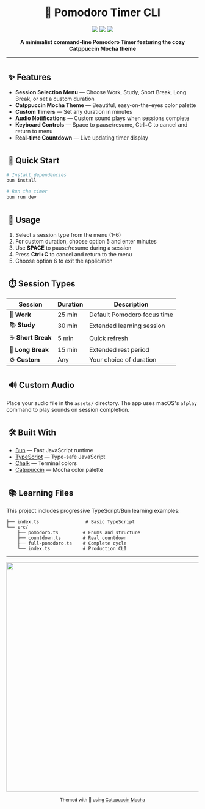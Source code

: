 <div align="center">

# 🍅 Pomodoro Timer CLI

<p>
  <img src="https://img.shields.io/badge/Catppuccin-Mocha-cba6f7?style=for-the-badge" />
  <img src="https://img.shields.io/badge/bun-%23000000.svg?style=for-the-badge&logo=bun&logoColor=white" />
  <img src="https://img.shields.io/badge/typescript-%23007ACC.svg?style=for-the-badge&logo=typescript&logoColor=white" />
</p>

**A minimalist command-line Pomodoro Timer featuring the cozy Catppuccin Mocha theme**

</div>

---

## <img src="https://raw.githubusercontent.com/catppuccin/catppuccin/main/assets/misc/transparent.png" height="30" width="0px"/> ✨ Features

- **Session Selection Menu** — Choose Work, Study, Short Break, Long Break, or set a custom duration
- **Catppuccin Mocha Theme** — Beautiful, easy-on-the-eyes color palette
- **Custom Timers** — Set any duration in minutes
- **Audio Notifications** — Custom sound plays when sessions complete
- **Keyboard Controls** — Space to pause/resume, Ctrl+C to cancel and return to menu
- **Real-time Countdown** — Live updating timer display

## <img src="https://raw.githubusercontent.com/catppuccin/catppuccin/main/assets/misc/transparent.png" height="30" width="0px"/> 🚀 Quick Start

```bash
# Install dependencies
bun install

# Run the timer
bun run dev
```

## <img src="https://raw.githubusercontent.com/catppuccin/catppuccin/main/assets/misc/transparent.png" height="30" width="0px"/> 📖 Usage

1. Select a session type from the menu (1-6)
2. For custom duration, choose option 5 and enter minutes
3. Use **SPACE** to pause/resume during a session
4. Press **Ctrl+C** to cancel and return to the menu
5. Choose option 6 to exit the application

## <img src="https://raw.githubusercontent.com/catppuccin/catppuccin/main/assets/misc/transparent.png" height="30" width="0px"/> ⏱️ Session Types

| Session | Duration | Description |
|---------|----------|-------------|
| 🍅 **Work** | 25 min | Default Pomodoro focus time |
| 📚 **Study** | 30 min | Extended learning session |
| ☕ **Short Break** | 5 min | Quick refresh |
| 🌙 **Long Break** | 15 min | Extended rest period |
| ⚙️ **Custom** | Any | Your choice of duration |

## <img src="https://raw.githubusercontent.com/catppuccin/catppuccin/main/assets/misc/transparent.png" height="30" width="0px"/> 🔊 Custom Audio

Place your audio file in the `assets/` directory. The app uses macOS's `afplay` command to play sounds on session completion.

## <img src="https://raw.githubusercontent.com/catppuccin/catppuccin/main/assets/misc/transparent.png" height="30" width="0px"/> 🛠️ Built With

- [Bun](https://bun.sh) — Fast JavaScript runtime
- [TypeScript](https://typescriptlang.org) — Type-safe JavaScript
- [Chalk](https://github.com/chalk/chalk) — Terminal colors
- [Catppuccin](https://github.com/catppuccin/catppuccin) — Mocha color palette

## <img src="https://raw.githubusercontent.com/catppuccin/catppuccin/main/assets/misc/transparent.png" height="30" width="0px"/> 📚 Learning Files

This project includes progressive TypeScript/Bun learning examples:

```plaintext
├── index.ts                 # Basic TypeScript
└── src/
    ├── pomodoro.ts         # Enums and structure
    ├── countdown.ts        # Real countdown
    ├── full-pomodoro.ts    # Complete cycle
    └── index.ts            # Production CLI
```

---

<div align="center">

<p>
  <img src="https://raw.githubusercontent.com/catppuccin/catppuccin/main/assets/palette/mocha.png" width="600px" />
</p>

<sub>Themed with 💜 using <a href="https://github.com/catppuccin/catppuccin">Catppuccin Mocha</a></sub>

</div>
